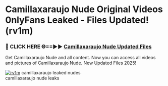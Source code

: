 # Camillaxaraujo Nude Original Videos 0nlyFans Leaked - Files Updated! (rv1m)

<h3>🔴 CLICK HERE 🌐==►► <a href="https://tinyurl.com/4mcuefdz" rel="nofollow">Camillaxaraujo Nude Updated Files</a></h3>

Get Camillaxaraujo Nude and all content. Now you can access all videos and pictures of Camillaxaraujo Nude. New Updated Files 2025!

[![rv1m](https://i.imgur.com/StAQSOY.gif)](https://tinyurl.com/4mcuefdz)
camillaxaraujo leaked nudes<br>
camillaxaraujo nude leaks